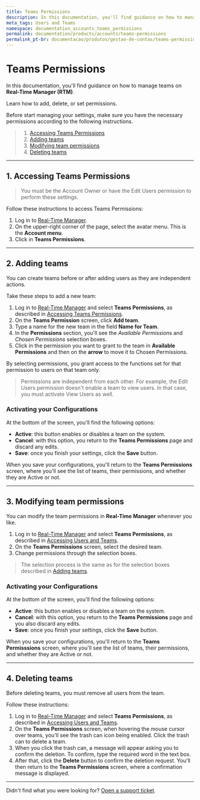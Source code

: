 ```yaml
---
title: Teams Permissions
description: In this documentation, you'll find guidance on how to manage teams on Real-Time Manager (RTM).
meta_tags: Users and Teams
namespace: documentation_accounts_teams_permissions
permalink: documentation/products/accounts/teams-permissions
permalink_pt-br: documentacao/produtos/gestao-de-contas/teams-permissions
---
```


# Teams Permissions

In this documentation, you'll find guidance on how to manage teams on **Real-Time Manager (RTM)**.

Learn how to add, delete, or set permissions.

Before start managing your settings, make sure you have the necessary permissions according to the following instructions.

> 1. [Accessing Teams Permissions](#accessingteamspermissions)
> 2. [Adding teams](#addingteams)
> 3. [Modifying team permissions](#modifyingteampermissions)
> 4. [Deleting teams](#deletingteams)

---

## 1. Accessing Teams Permissions 

> You must be the Account Owner or have the Edit Users permission to perform these settings.

Follow these instructions to access Teams Permissions:

1. Log in to [Real-Time Manager](https://manager.azion.com/).
2. On the upper-right corner of the page, select the avatar menu. This is the **Account menu**.
3. Click in **Teams Permissions**.

---

## 2. Adding teams 

You can create teams before or after adding users as they are independent actions.

Take these steps to add a new team:

1. Log in to [Real-Time Manager](https://manager.azion.com/) and select **Teams Permissions**, as described in [Accessing Teams Permissions](#accessingteamspermissions).
2. On the **Teams Permission** screen, click **Add team**.
3. Type a name for the new team in the field **Name for Team**.
4. In the **Permissions** section, you'll see the *Available Permission*s and *Chosen Permissions* selection boxes.
5. Click in the permission you want to grant to the team in **Available Permissions** and then on the **arrow** to move it to Chosen Permissions.

By selecting permissions, you grant access to the functions set for that permission to users on that team only.

> Permissions are independent from each other. For example, the Edit Users permission doesn't enable a team to view users. In that case, you must activate View Users as well.

### Activating your Configurations

At the bottom of the screen, you'll find the following options:

- **Active**: this button enables or disables a team on the system.
- **Cancel**: with this option, you return to the **Teams Permissions** page and discard any edits.
- **Save**: once you finish your settings, click the **Save** button.

When you save your configurations, you'll return to the **Teams Permissions** screen, where you'll see the list of teams, their permissions, and whether they are Active or not.

---

## 3. Modifying team permissions 

You can modify the team permissions in **Real-Time Manager** whenever you like.

1. Log in to [Real-Time Manager](https://manager.azion.com/) and select **Teams Permissions**, as described in [Accessing Users and Teams](#Accessingusersandteams).
2. On the **Teams Permissions** screen, select the desired team.
3. Change permissions through the selection boxes. 

> The selection process is the same as for the selection boxes described in [Adding teams](#addingteams).

### Activating your Configurations

At the bottom of the screen, you'll find the following options:

- **Active**: this button enables or disables a team on the system.
- **Cancel**: with this option, you return to the **Teams Permissions** page and you also discard any edits.
- **Save**: once you finish your settings, click the **Save** button.

When you save your configurations, you'll return to the **Teams Permisssions** screen, where you'll see the list of teams, their permissions, and whether they are Active or not.

---

## 4. Deleting teams 

Before deleting teams, you must remove all users from the team.

Follow these instructions:

1. Log in to [Real-Time Manager](https://manager.azion.com/) and select **Teams Permissions**, as described in [Accessing Users and Teams](#Accessingusersandteams).
2. On the **Teams Permissions** screen, when hovering the mouse cursor over teams, you'll see the trash can icon being enabled. Click the trash can to delete a team.
3. When you click the trash can, a message will appear asking you to confirm the deletion. To confirm, type the required word in the text box.
4. After that, click the **Delete** button to confirm the deletion request. You'll then return to the **Teams Permissions** screen, where a confirmation message is displayed.

---

Didn't find what you were looking for? [Open a support ticket](https://tickets.azion.com/).